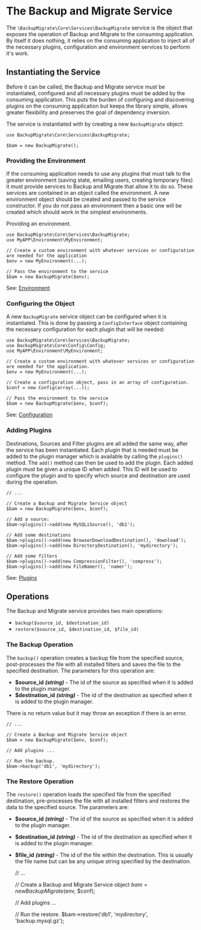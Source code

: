 # The Backup and Migrate Service

The `\BackupMigrate\Core\Services\BackupMigrate` service is the object that exposes the operation of Backup and Migrate
to the consuming application. By itself it does nothing, it relies on the consuming application to inject all of the 
necessary plugins, configuration and environment services to perform it's work.

## Instantiating the Service

Before it can be called, the Backup and Migrate service must be instantiated, configured and all necessary plugins must
be added by the consuming application. This puts the burden of configuring and discovering plugins on the consuming 
application but keeps the library simple, allows greater flexibility and preserves the goal of dependency inversion.

The service is instantiated with by creating a new `BackupMigrate` object:

    use BackupMigrate\Core\Services\BackupMigrate;
    
    $bam = new BackupMigrate();

### Providing the Environment

If the consuming application needs to use any plugins that must talk to the greater environment (saving state, emailing 
users, creating temporary files) it must provide services to Backup and Migrate that allow it to do so. These services
are contained in an object called the environment. A new environment object should be created and passed to the service
constructor. If you do not pass an environment then a basic one will be created which should work in the simplest 
environments.

Providing an environment.

    use BackupMigrate\Core\Services\BackupMigrate; 
    use MyAPP\Environment\MyEnvironment;
    
    // Create a custom environment with whatever services or configuration are needed for the application
    $env = new MyEnvironment(...);

    // Pass the environment to the service
    $bam = new BackupMigrate($env);

See: [Environment](https://github.com/backupmigrate/backup_migrate_core/tree/master/src/Environment)

### Configuring the Object

A new `BackupMigrate` service object can be configured when it is instantiated. This is done by passing a 
`ConfigInterface` object containing the necessary configuration for each plugin that will be needed:

    use BackupMigrate\Core\Services\BackupMigrate; 
    use BackupMigrate\Core\Config\Config;
    use MyAPP\Environment\MyEnvironment;
    
    // Create a custom environment with whatever services or configuration are needed for the application.
    $env = new MyEnvironment(...);

    // Create a configuration object, pass in an array of configuration.
    $conf = new Config(array(...));

    // Pass the environment to the service
    $bam = new BackupMigrate($env, $conf);


See: [Configuration](https://github.com/backupmigrate/backup_migrate_core/tree/master/src/Config)

### Adding Plugins

Destinations, Sources and Filter plugins are all added the same way, after the service has been instantiated. Each plugin
that is needed must be added to the plugin manager which is available by calling the `plugins()` method. The `add()`
method can then be used to add the plugin. Each added plugin must be given a unique ID when added. This ID will be used
to configure the plugin and to specify which source and destination are used during the operation.

    
    // ...

    // Create a Backup and Migrate Service object
    $bam = new BackupMigrate($env, $conf);

    // Add a source:
    $bam->plugins()->add(new MySQLiSource(), 'db1');
    
    // Add some destinations
    $bam->plugins()->add(new BrowserDownloadDestination(), 'download');
    $bam->plugins()->add(new DirectoryDestination(), 'mydirectory');
    
    // Add some filters
    $bam->plugins()->add(new CompressionFilter(), 'compress');
    $bam->plugins()->add(new FileNamer(), 'namer');


See: [Plugins](https://github.com/backupmigrate/backup_migrate_core/tree/master/src/Plugin)

## Operations
The Backup and Migrate service provides two main operations:

* `backup($source_id, $destination_id)`
* `restore($source_id, $destination_id, $file_id)`

### The Backup Operation

The `backup()` operation creates a backup file from the specified source, post-processes the file with all installed 
filters and saves the file to the specified destination. The parameters for this operation are:

* **$source_id** ***(string)*** - The id of the source as specified when it is added to the plugin manager.
* **$destination_id** ***(string)*** - The id of the destination as specified when it is added to the plugin manager.

There is no return value but it may throw an exception if there is an error.

    // ...

    // Create a Backup and Migrate Service object
    $bam = new BackupMigrate($env, $conf);

    // Add plugins ...
    
    // Run the backup.
    $bam->backup('db1', 'mydirectory');


### The Restore Operation

The `restore()` operation loads the specified file from the specified destination, pre-processes the file with all 
installed filters and restores the data to the specified source. The parameters are:

* **$source_id** ***(string)*** - The id of the source as specified when it is added to the plugin manager.
* **$destination_id** ***(string)*** - The id of the destination as specified when it is added to the plugin manager.
* **$file_id** ***(string)*** - The id of the file within the destination. This is usually the file name but can be any 
unique string specified by the destination.


    // ...
    
    // Create a Backup and Migrate Service object
    $bam = new BackupMigrate($env, $conf);
    
    // Add plugins ...
    
    // Run the restore.
    $bam->restore('db1', 'mydirectory', 'backup.mysql.gz');
